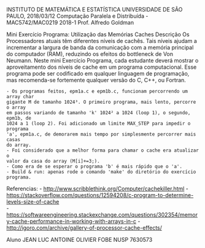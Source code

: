 INSTITUTO DE MATEMÁTICA E ESTATÍSTICA UNIVERSIDADE DE SÃO PAULO, 2018/03/12
Computação Paralela e Distribuída - MAC5742/MAC0219 2018-1 Prof. Alfredo Goldman 

Mini Exercício Programa: Utilização das Memórias Caches Descrição Os Processadores atuais têm diferentes níveis de cachês. Tais níveis ajudam a incrementar a largura de banda da comunicação com a memória principal do computador (RAM), reduzindo os efeitos do bottleneck de Von Neumann. Neste mini Exercício Programa, cada estudante deverá mostrar o aproveitamento dos níveis de cache em um programa computacional. Esse programa pode ser codificado em qualquer linguagem de programação, mas recomenda-se fortemente qualquer versão do C, C++, ou Fortran.

	- Os programas feitos, epm1a.c e epm1b.c, funcionam percorrendo um array char 
	gigante M de tamanho 1024³. O primeiro programa, mais lento, percorre o array 
	em passos variando de tamanho 'k' 1024² a 1024 (loop 1), o segundo, epm1b, de 
	1024 a 1 (loop 2). Foi adicionado um limite MAX_STEP para impedir o programa 
	'a', epm1a.c, de demorarem mais tempo por simplesmente percorrer mais casas 
	do array.
	- Foi considerado que a melhor forma para chamar o cache era atualizar o 
	valor da casa do array (M[i]+=3;). 
	- Como era de se esperar o programa 'b' é mais rápido que o 'a'.
	- Build & run: apenas rode o comando 'make' do diretório do exercício programa.

Referencias:
	- http://www.scribblethink.org/Computer/cachekiller.html
	- https://stackoverflow.com/questions/12594208/c-program-to-determine-levels-size-of-cache 	
	- https://softwareengineering.stackexchange.com/questions/302354/memory-cache-performance-in-working-with-arrays-in-c
	- http://igoro.com/archive/gallery-of-processor-cache-effects/ 

Aluno 	JEAN LUC ANTOINE OLIVIER FOBE
	NUSP 7630573

